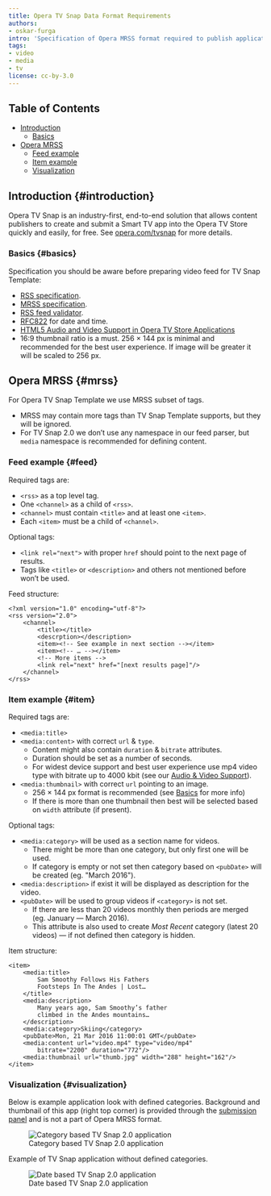 ```yaml
---
title: Opera TV Snap Data Format Requirements
authors:
- oskar-furga
intro: 'Specification of Opera MRSS format required to publish applications using TV Snap Template.'
tags:
- video
- media
- tv
license: cc-by-3.0
---
```


## Table of Contents

- [Introduction](#introduction)
	- [Basics](#basics)
- [Opera MRSS](#mrss)
	- [Feed example](#feed)
	- [Item example](#item)
	- [Visualization](#visualization)

## Introduction {#introduction}

Opera TV Snap is an industry-first, end-to-end solution that allows content publishers to create and submit a Smart TV app into the Opera TV Store quickly and easily, for free. See [opera.com/tvsnap](http://www.opera.com/tvsnap/) for more details.

### Basics {#basics}

Specification you should be aware before preparing video feed for TV Snap Template:

- [RSS specification](http://rssboard.org/rss-specification/).
- [MRSS specification](http://rssboard.org/media-rss/).
- [RSS feed validator](http://rssboard.org/rss-validator/).
- [RFC822](http://rssboard.org/rss-validator/) for date and time.
- [HTML5 Audio and Video Support in Opera TV Store Applications](https://dev.opera.com/tv/html5-audio-video-in-opera-tv-store-apps/)
- 16:9 thumbnail ratio is a must. 256 × 144 px is minimal and recommended for the best user experience. If image will be greater it will be scaled to 256 px.

## Opera MRSS {#mrss}

For Opera TV Snap Template we use MRSS subset of tags.

- MRSS may contain more tags than TV Snap Template supports, but they will be ignored.
- For TV Snap 2.0 we don’t use any namespace in our feed parser, but `media` namespace is recommended for defining content.

### Feed example {#feed}

Required tags are:

- `<rss>` as a top level tag.
- One `<channel>` as a child of `<rss>`.
- `<channel>` must contain `<title>` and at least one `<item>`.
- Each `<item>` must be a child of `<channel>`.

Optional tags:

- `<link rel="next">` with proper `href` should point to the next page of results.
- Tags like `<title>` or `<description>` and others not mentioned before won’t be used.

Feed structure:

	<?xml version="1.0" encoding="utf-8"?>
	<rss version="2.0">
		<channel>
			<title></title>
			<descrption></description>
			<item><!-- See example in next section --></item>
			<item><!-- … --></item>
			<!-- More items -->
			<link rel="next" href="[next results page]"/>
		</channel>
	</rss>

### Item example {#item}

Required tags are:

- `<media:title>`
- `<media:content>` with correct `url` & `type`.
	- Content might also contain `duration` & `bitrate` attributes.
	- Duration should be set as a number of seconds.
	- For widest device support and best user experience use mp4 video type with bitrate up to 4000 kbit (see our [Audio & Video Support](https://dev.opera.com/tv/html5-audio-video-in-opera-tv-store-apps/)).
- `<media:thumbnail>` with correct `url` pointing to an image.
	- 256 × 144 px format is recommended (see [Basics](#basics) for more info)
	- If there is more than one thumbnail then best will be selected based on `width` attribute (if present).

Optional tags:

- `<media:category>` will be used as a section name for videos.
	- There might be more than one category, but only first one will be used.
	- If category is empty or not set then category based on `<pubDate>` will be created (eg. "March 2016").
- `<media:description>` if exist it will be displayed as description for the video.
- `<pubDate>` will be used to group videos if `<category>` is not set.
	- If there are less than 20 videos monthly then periods are merged (eg. January — March 2016).
	- This attribute is also used to create _Most Recent_ category (latest 20 videos) — if not defined then category is hidden.

Item structure:

	<item>
		<media:title>
			Sam Smoothy Follows His Fathers
			Footsteps In The Andes | Lost…
		</title>
		<media:description>
			Many years ago, Sam Smoothy’s father
			climbed in the Andes mountains…
		</description>
		<media:category>Skiing</category>
		<pubDate>Mon, 21 Mar 2016 11:00:01 GMT</pubDate>
		<media:content url="video.mp4" type="video/mp4"
			bitrate="2200" duration="772"/>
		<media:thumbnail url="thumb.jpg" width="288" height="162"/>
	</item>

### Visualization {#visualization}

Below is example application look with defined categories. Background and thumbnail of this app (right top corner) is provided through the [submission panel](https://publish.tvstore.opera.com/metadata/new/mrss) and is not a part of Opera MRSS format.

<figure block="figure">
	<img elem="media" src="{{ page.id }}/example-1.jpg" alt="Category based TV Snap 2.0 application">
	<figcaption elem="caption">Category based TV Snap 2.0 application</figcaption>
</figure>

Example of TV Snap application without defined categories.

<figure block="figure">
	<img elem="media" src="{{ page.id }}/example-2.jpg" alt="Date based TV Snap 2.0 application">
	<figcaption elem="caption">Date based TV Snap 2.0 application</figcaption>
</figure>
